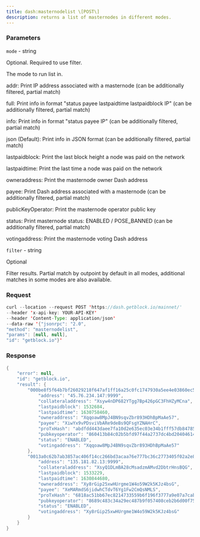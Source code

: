 ```yaml
---
title: dash:masternodelist \[POST\]
description: returns a list of masternodes in different modes.
---
```


### Parameters


`mode` - string

Optional. Required to use filter.

The mode to run list in.

addr: Print IP address associated with a masternode (can be additionally
filtered, partial match)

full: Print info in format "status payee lastpaidtime lastpaidblock IP"
(can be additionally filtered, partial match)

info: Print info in format "status payee IP" (can be additionally
filtered, partial match)

json (Default): Print info in JSON format (can be additionally filtered,
partial match)

lastpaidblock: Print the last block height a node was paid on the
network

lastpaidtime: Print the last time a node was paid on the network

owneraddress: Print the masternode owner Dash address

payee: Print Dash address associated with a masternode (can be
additionally filtered, partial match)

publicKeyOperator: Print the masternode operator public key

status: Print masternode status: ENABLED / POSE_BANNED (can be
additionally filtered, partial match)

votingaddress: Print the masternode voting Dash address

`filter` - string

Optional

Filter results. Partial match by outpoint by default in all modes,
additional matches in some modes are also available.

### Request

``` java
curl --location --request POST 'https://dash.getblock.io/mainnet/' 
--header 'x-api-key: YOUR-API-KEY' 
--header 'Content-Type: application/json' 
--data-raw '{"jsonrpc": "2.0",
"method": "masternodelist",
"params": [null, null],
"id": "getblock.io"}'
```

###  Response

``` java
{
    "error": null,
    "id": "getblock.io",
    "result": {
        "000be8f5f64b7bf26029218f647af1ff16a25c0fc1747930a5ee4e03860ec581-1": {
            "address": "45.76.234.147:9999",
            "collateraladdress": "Xsyw4nDP682YTgg7Bp426pGC3FhHZyMCna",
            "lastpaidblock": 1532684,
            "lastpaidtime": 1630758460,
            "owneraddress": "Xqqoaw8MpJ4BN9sqvZbr893HDhBpMaAe57",
            "payee": "XiwYx9vPDsviVbARe9deBs9QFsgYZNAHrC",
            "proTxHash": "abdfdd443daee7fa10d2e635ec03e34b1fff57db847855fc80e08da9ae84df88",
            "pubkeyoperator": "860413b84c02b5bfd97f44a2737dc4bd20404614d74e63da02d3dd91fd211d7c5b4ffc9caa23b277b53b96ec50bd7ff7",
            "status": "ENABLED",
            "votingaddress": "Xqqoaw8MpJ4BN9sqvZbr893HDhBpMaAe57"
        },
        "0013a0c62b7ab3857ac406f14cc266bd3acaa76e777bc36c2773405f02a2e8a6-0": {
            "address": "135.181.82.13:9999",
            "collateraladdress": "XsyQ1DLmBA28cMsadzmAMvd2DbtrHnsBQG",
            "lastpaidblock": 1533229,
            "lastpaidtime": 1630844680,
            "owneraddress": "Xy8rGip25xwHUrgme1W4o59W2k5KJz4bsG",
            "payee": "XeMARmdS6jidwhCTdvT6Yg1Fw2CmQsNMLS",
            "proTxHash": "6818ac51bb67ec8214733559b6f196f3777a9e07a7cab72330389ab424f6b03b",
            "pubkeyoperator": "8689c483c34a29ec487b9f057408ceb2b6d00f752a97a466c8286a85fb385d8b99abbed30aa5353327d63af5f8ea5b15",
            "status": "ENABLED",
            "votingaddress": "Xy8rGip25xwHUrgme1W4o59W2k5KJz4bsG"
        }
    }
}
```

